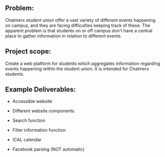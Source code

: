## Problem:
Chalmers student union offer a vast variety of different events happening on campus, and they are facing difficulties keeping track of these. The apparent problem is that students on or off campus don’t have a central place to gather information in relation to different events.

## Project scope:  
Create a web platform for students which aggregates information regarding events happening within the student union. It is intended for Chalmers students.

## Example Deliverables:

- Accessible website

- Different website components

- Search function

- Filter information function

- ICAL calendar

- Facebook parsing (NOT automatic)

